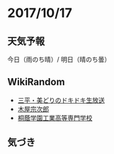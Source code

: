 # 2017/10/17

## 天気予報

今日（雨のち晴）/ 明日（晴のち曇）

## WikiRandom

* [三平・美どりのドキドキ生放送](https://ja.wikipedia.org/wiki/%E4%B8%89%E5%B9%B3%E3%83%BB%E7%BE%8E%E3%81%A9%E3%82%8A%E3%81%AE%E3%83%89%E3%82%AD%E3%83%89%E3%82%AD%E7%94%9F%E6%94%BE%E9%80%81)
* [木屋宗次郎](https://ja.wikipedia.org/wiki/%E6%9C%A8%E5%B1%8B%E5%AE%97%E6%AC%A1%E9%83%8E)
* [桐蔭学園工業高等専門学校](https://ja.wikipedia.org/wiki/%E6%A1%90%E8%94%AD%E5%AD%A6%E5%9C%92%E5%B7%A5%E6%A5%AD%E9%AB%98%E7%AD%89%E5%B0%82%E9%96%80%E5%AD%A6%E6%A0%A1)

## 気づき

